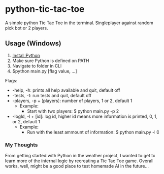 # python-tic-tac-toe

A simple python Tic Tac Toe in the terminal.
Singleplayer against random pick bot or 2 players.

## Usage (Windows)
1. [Install Python](https://www.python.org/downloads/)
2. Make sure Python is defined on PATH
3. Navigate to folder in CLI
4. $python main.py [flag value, ...]

Flags:
- -help, -h: prints all help available and quit, default off
- -tests, -t: run tests and quit, default off
- -players, -p + [players]: number of players, 1 or 2, default 1
    - Example:
        - Start with two players: $ python main.py -p 2 
- -logId, -l + [id]: log id, higher id means more information is printed, 0, 1, or 2, default 1
    - Example:
        - Run with the least ammount of information: $ python main.py -l 0 

### My Thoughts

From getting started with Python in the weather project, I wanted to get to learn more of the internal logic by recreating a Tic Tac Toe game. Overall works, well, might be a good place to test homemade AI in the future...